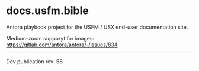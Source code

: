# docs.usfm.bible
Antora playbook project for the USFM / USX end-user documentation site.

Medium-zoom supporyt for images:
https://gitlab.com/antora/antora/-/issues/834

---

Dev publication rev: 58